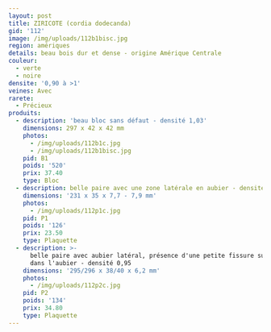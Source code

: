 ```yaml
---
layout: post
title: ZIRICOTE (cordia dodecanda)
gid: '112'
image: /img/uploads/112b1bisc.jpg
region: amériques
details: beau bois dur et dense - origine Amérique Centrale
couleur:
  - verte
  - noire
densite: '0,90 à >1'
veines: Avec
rarete:
  - Précieux
produits:
  - description: 'beau bloc sans défaut - densité 1,03'
    dimensions: 297 x 42 x 42 mm
    photos:
      - /img/uploads/112b1c.jpg
      - /img/uploads/112b1bisc.jpg
    pid: B1
    poids: '520'
    prix: 37.40
    type: Bloc
  - description: belle paire avec une zone latérale en aubier - densité 1
    dimensions: '231 x 35 x 7,7 - 7,9 mm'
    photos:
      - /img/uploads/112p1c.jpg
    pid: P1
    poids: '126'
    prix: 23.50
    type: Plaquette
  - description: >-
      belle paire avec aubier latéral, présence d'une petite fissure sur champ
      dans l'aubier - densité 0,95
    dimensions: '295/296 x 38/40 x 6,2 mm'
    photos:
      - /img/uploads/112p2c.jpg
    pid: P2
    poids: '134'
    prix: 34.80
    type: Plaquette
---
```


